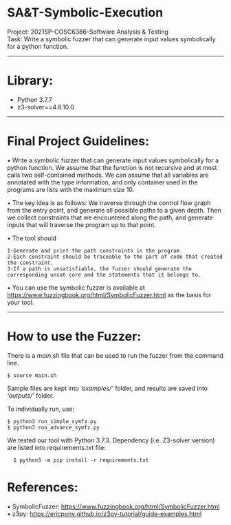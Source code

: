 # SA&T-Symbolic-Execution
Project: 2021SP-COSC6386-Software Analysis & Testing \
Task: Write a symbolic fuzzer that can generate input values symbolically for a python function.

- - -

# Library:
- Python 3.7.7
- z3-solver==4.8.10.0

- - -

# Final Project Guidelines:

•	Write a symbolic fuzzer that can generate input values symbolically for a python function. We assume that the function is not recursive and at most calls two self-contained methods. We can assume that all variables are annotated with the type information, and only container used in the programs are lists with the maximum size 10.

•	The key idea is as follows: We traverse through the control flow graph from the entry point, and generate all possible paths to a given depth. Then we collect constraints that we encountered along the path, and generate inputs that will traverse the program up to that point.

•	The tool should

    1-Generate and print the path constraints in the program.
    2-Each constraint should be traceable to the part of code that created the constraint.
    3-If a path is unsatisfiable, the fuzzer should generate the corresponding unsat core and the statements that it belongs to.

•	You can use the symbolic fuzzer is available at https://www.fuzzingbook.org/html/SymbolicFuzzer.html as the basis for your tool.

- - -

# How to use the Fuzzer:

There is a *main.sh* file that can be used to run the fuzzer from the command line.

    $ source main.sh

Sample files are kept into *‘examples/’* folder, and results are saved into *‘outputs/’* folder.

To individually run, use:

    $ python3 run_simple_symfz.py
    $ python3 run_advance_symfz.py

We tested our tool with Python 3.7.3. Dependency (i.e. Z3-solver version) are listed into requirements.txt file:

	  $ python3 -m pip install -r requirements.txt
  
# References:

•	SymbolicFuzzer: https://www.fuzzingbook.org/html/SymbolicFuzzer.html \
•	z3py: https://ericpony.github.io/z3py-tutorial/guide-examples.html
